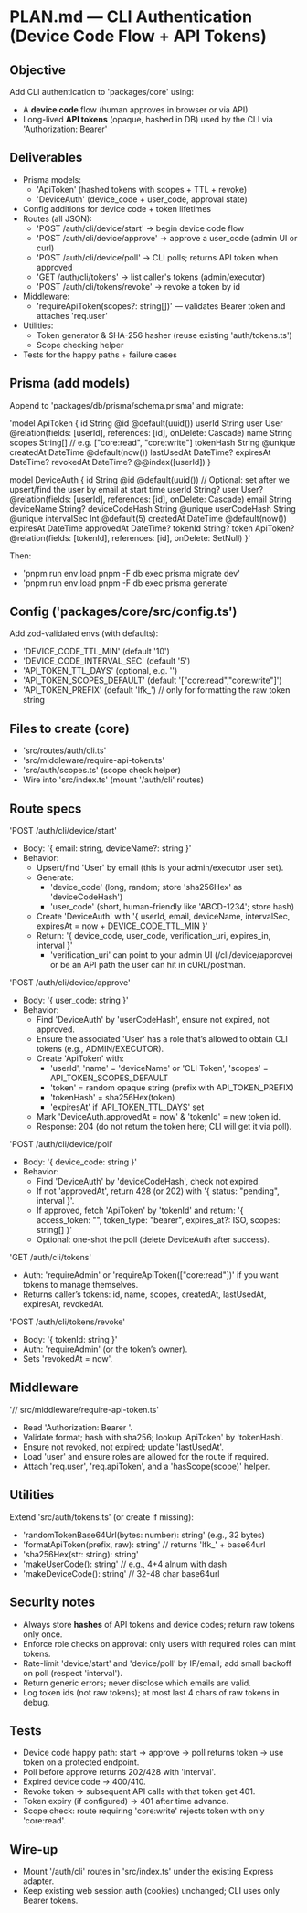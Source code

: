 # PLAN.md — CLI Authentication (Device Code Flow + API Tokens)

## Objective
Add CLI authentication to 'packages/core' using:
- A **device code** flow (human approves in browser or via API)
- Long-lived **API tokens** (opaque, hashed in DB) used by the CLI via 'Authorization: Bearer'

## Deliverables
- Prisma models:
  - 'ApiToken' (hashed tokens with scopes + TTL + revoke)
  - 'DeviceAuth' (device_code + user_code, approval state)
- Config additions for device code + token lifetimes
- Routes (all JSON):
  - 'POST /auth/cli/device/start' → begin device code flow
  - 'POST /auth/cli/device/approve' → approve a user_code (admin UI or curl)
  - 'POST /auth/cli/device/poll' → CLI polls; returns API token when approved
  - 'GET  /auth/cli/tokens' → list caller's tokens (admin/executor)
  - 'POST /auth/cli/tokens/revoke' → revoke a token by id
- Middleware:
  - 'requireApiToken(scopes?: string[])' — validates Bearer token and attaches 'req.user'
- Utilities:
  - Token generator & SHA-256 hasher (reuse existing 'auth/tokens.ts')
  - Scope checking helper
- Tests for the happy paths + failure cases

## Prisma (add models)
Append to 'packages/db/prisma/schema.prisma' and migrate:

'model ApiToken {
  id         String    @id @default(uuid())
  userId     String
  user       User      @relation(fields: [userId], references: [id], onDelete: Cascade)
  name       String
  scopes     String[]  // e.g. ["core:read", "core:write"]
  tokenHash  String    @unique
  createdAt  DateTime  @default(now())
  lastUsedAt DateTime?
  expiresAt  DateTime?
  revokedAt  DateTime?
  @@index([userId])
}

model DeviceAuth {
  id            String   @id @default(uuid())
  // Optional: set after we upsert/find the user by email at start time
  userId        String?
  user          User?    @relation(fields: [userId], references: [id], onDelete: Cascade)
  email         String
  deviceName    String?
  deviceCodeHash String  @unique
  userCodeHash   String  @unique
  intervalSec    Int      @default(5)
  createdAt      DateTime @default(now())
  expiresAt      DateTime
  approvedAt     DateTime?
  tokenId        String?
  token          ApiToken? @relation(fields: [tokenId], references: [id], onDelete: SetNull)
}'

Then:
- 'pnpm run env:load pnpm -F db exec prisma migrate dev'
- 'pnpm run env:load pnpm -F db exec prisma generate'

## Config ('packages/core/src/config.ts')
Add zod-validated envs (with defaults):
- 'DEVICE_CODE_TTL_MIN' (default '10')
- 'DEVICE_CODE_INTERVAL_SEC' (default '5')
- 'API_TOKEN_TTL_DAYS' (optional, e.g. '')
- 'API_TOKEN_SCOPES_DEFAULT' (default '["core:read","core:write"]')
- 'API_TOKEN_PREFIX' (default 'lfk_') // only for formatting the raw token string

## Files to create (core)
- 'src/routes/auth/cli.ts'
- 'src/middleware/require-api-token.ts'
- 'src/auth/scopes.ts' (scope check helper)
- Wire into 'src/index.ts' (mount '/auth/cli' routes)

## Route specs

'POST /auth/cli/device/start'
- Body: '{ email: string, deviceName?: string }'
- Behavior:
  - Upsert/find 'User' by email (this is your admin/executor user set).
  - Generate:
    - 'device_code' (long, random; store 'sha256Hex' as 'deviceCodeHash')
    - 'user_code' (short, human-friendly like 'ABCD-1234'; store hash)
  - Create 'DeviceAuth' with '{ userId, email, deviceName, intervalSec, expiresAt = now + DEVICE_CODE_TTL_MIN }'
  - Return:
    '{ device_code, user_code, verification_uri, expires_in, interval }'
    - 'verification_uri' can point to your admin UI (/cli/device/approve) or be an API path the user can hit in cURL/postman.

'POST /auth/cli/device/approve'
- Body: '{ user_code: string }'
- Behavior:
  - Find 'DeviceAuth' by 'userCodeHash', ensure not expired, not approved.
  - Ensure the associated 'User' has a role that’s allowed to obtain CLI tokens (e.g., ADMIN/EXECUTOR).
  - Create 'ApiToken' with:
    - 'userId', 'name' = 'deviceName' or 'CLI Token', 'scopes' = API_TOKEN_SCOPES_DEFAULT
    - 'token' = random opaque string (prefix with API_TOKEN_PREFIX)
    - 'tokenHash' = sha256Hex(token)
    - 'expiresAt' if 'API_TOKEN_TTL_DAYS' set
  - Mark 'DeviceAuth.approvedAt = now' & 'tokenId' = new token id.
  - Response: 204 (do not return the token here; CLI will get it via poll).

'POST /auth/cli/device/poll'
- Body: '{ device_code: string }'
- Behavior:
  - Find 'DeviceAuth' by 'deviceCodeHash', check not expired.
  - If not 'approvedAt', return 428 (or 202) with '{ status: "pending", interval }'.
  - If approved, fetch 'ApiToken' by 'tokenId' and return:
    '{ access_token: "<raw token>", token_type: "bearer", expires_at?: ISO, scopes: string[] }'
  - Optional: one-shot the poll (delete DeviceAuth after success).

'GET /auth/cli/tokens'
- Auth: 'requireAdmin' or 'requireApiToken(["core:read"])' if you want tokens to manage themselves.
- Returns caller’s tokens: id, name, scopes, createdAt, lastUsedAt, expiresAt, revokedAt.

'POST /auth/cli/tokens/revoke'
- Body: '{ tokenId: string }'
- Auth: 'requireAdmin' (or the token’s owner).
- Sets 'revokedAt = now'.

## Middleware

'// src/middleware/require-api-token.ts'
- Read 'Authorization: Bearer <token>'.
- Validate format; hash with sha256; lookup 'ApiToken' by 'tokenHash'.
- Ensure not revoked, not expired; update 'lastUsedAt'.
- Load 'user' and ensure roles are allowed for the route if required.
- Attach 'req.user', 'req.apiToken', and a 'hasScope(scope)' helper.

## Utilities

Extend 'src/auth/tokens.ts' (or create if missing):
- 'randomTokenBase64Url(bytes: number): string' (e.g., 32 bytes)
- 'formatApiToken(prefix, raw): string' // returns 'lfk_' + base64url
- 'sha256Hex(str: string): string'
- 'makeUserCode(): string' // e.g., 4+4 alnum with dash
- 'makeDeviceCode(): string' // 32-48 char base64url

## Security notes
- Always store **hashes** of API tokens and device codes; return raw tokens only once.
- Enforce role checks on approval: only users with required roles can mint tokens.
- Rate-limit 'device/start' and 'device/poll' by IP/email; add small backoff on poll (respect 'interval').
- Return generic errors; never disclose which emails are valid.
- Log token ids (not raw tokens); at most last 4 chars of raw tokens in debug.

## Tests
- Device code happy path: start → approve → poll returns token → use token on a protected endpoint.
- Poll before approve returns 202/428 with 'interval'.
- Expired device code → 400/410.
- Revoke token → subsequent API calls with that token get 401.
- Token expiry (if configured) → 401 after time advance.
- Scope check: route requiring 'core:write' rejects token with only 'core:read'.

## Wire-up
- Mount '/auth/cli' routes in 'src/index.ts' under the existing Express adapter.
- Keep existing web session auth (cookies) unchanged; CLI uses only Bearer tokens.

